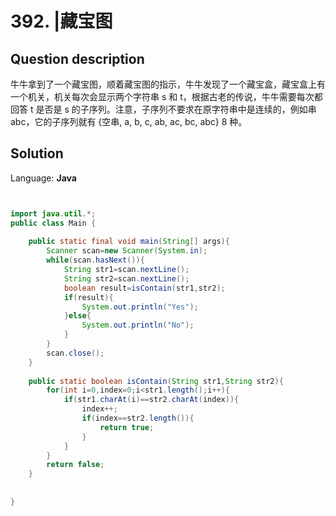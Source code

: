 # 392. |藏宝图

## Question description


牛牛拿到了一个藏宝图，顺着藏宝图的指示，牛牛发现了一个藏宝盒，藏宝盒上有一个机关，机关每次会显示两个字符串 s 和 t，根据古老的传说，牛牛需要每次都回答 t 是否是 s 的子序列。注意，子序列不要求在原字符串中是连续的，例如串 abc，它的子序列就有 {空串, a, b, c, ab, ac, bc, abc} 8 种。


## Solution

Language: **Java**

```Java


import java.util.*;
public class Main {
     
    public static final void main(String[] args){
        Scanner scan=new Scanner(System.in);
        while(scan.hasNext()){
            String str1=scan.nextLine();
            String str2=scan.nextLine();
            boolean result=isContain(str1,str2);
            if(result){
                System.out.println("Yes");
            }else{
                System.out.println("No");
            }
        }
        scan.close();
    }
     
    public static boolean isContain(String str1,String str2){
        for(int i=0,index=0;i<str1.length();i++){
            if(str1.charAt(i)==str2.charAt(index)){
                index++;
                if(index==str2.length()){
                    return true;
                }
            }
        }
        return false;
    }
     
 
}

```


